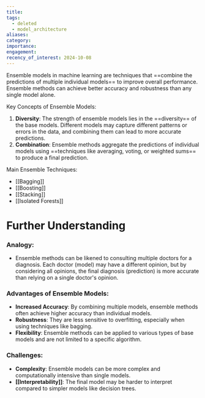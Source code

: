 ```yaml
---
title: 
tags:
  - deleted
  - model_architecture
aliases: 
category: 
importance: 
engagement: 
recency_of_interest: 2024-10-08
---
```

Ensemble models in machine learning are techniques that ==combine the predictions of multiple individual models== to improve overall performance. Ensemble methods can achieve better accuracy and robustness than any single model alone. 

Key Concepts of Ensemble Models:
1. **Diversity**: The strength of ensemble models lies in the ==diversity== of the base models. Different models may capture different patterns or errors in the data, and combining them can lead to more accurate predictions.
2. **Combination**: Ensemble methods aggregate the predictions of individual models using ==techniques like averaging, voting, or weighted sums== to produce a final prediction.

Main Ensemble Techniques:
- [[Bagging]]
- [[Boosting]]
- [[Stacking]]
- [[Isolated Forests]]
# Further Understanding
### Analogy:
- Ensemble methods can be likened to consulting multiple doctors for a diagnosis. Each doctor (model) may have a different opinion, but by considering all opinions, the final diagnosis (prediction) is more accurate than relying on a single doctor's opinion.

### Advantages of Ensemble Models:
- **Increased Accuracy**: By combining multiple models, ensemble methods often achieve higher accuracy than individual models.
- **Robustness**: They are less sensitive to overfitting, especially when using techniques like bagging.
- **Flexibility**: Ensemble methods can be applied to various types of base models and are not limited to a specific algorithm.

### Challenges:
- **Complexity**: Ensemble models can be more complex and computationally intensive than single models.
- **[[Interpretability]]**: The final model may be harder to interpret compared to simpler models like decision trees.